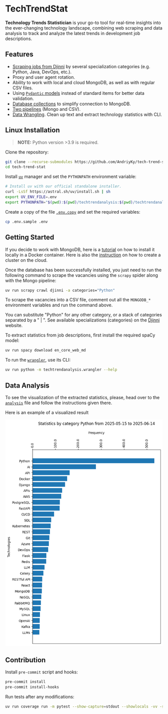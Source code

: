 # TechTrendStat

**Technology Trends Statistician** is your go-to tool for real-time insights into the ever-changing technology landscape, combining web scraping and data analysis to track and analyze the latest trends in development job descriptions.

## Features

- [Scraping jobs from Djinni](techtrendscrape/spiders/djinni.py) by several specialization categories (e.g. Python, Java, DevOps, etc.).
- Proxy and user agent rotation.
- Ability to work with local and cloud MongoDB, as well as with regular CSV files.
- Using [`Pydantic` models](database/models.py) instead of standard items for better data validation.
- [Database collections](database/collections.py) to simplify connection to MongoDB.
- [Two pipelines](techtrendscrape/pipelines.py) (Mongo and CSV).
- [Data Wrangling](techtrendanalysis/wrangler.py). Clean up text and extract technology statistics with CLI.

## Linux Installation

> **NOTE:** Python version >3.9 is required.

Clone the repository:

```bash
git clone --recurse-submodules https://github.com/AndriyKy/tech-trend-stat.git
cd tech-trend-stat
```

Install [`uv`](https://docs.astral.sh/uv/) manager and set the `PYTHONPATH` environment variable:

```bash
# Install uv with our official standalone installer.
curl -LsSf https://astral.sh/uv/install.sh | sh
export UV_ENV_FILE=.env
export PYTHONPATH="$(pwd):$(pwd)/techtrendanalysis:$(pwd)/techtrendanalysis"
```

Create a copy of the file [`.env.copy`](.env.copy) and set the required variables:

```bash
cp .env.sample .env
```

## Getting Started

If you decide to work with MongoDB, here is a [tutorial](https://sparkbyexamples.com/mongodb/run-mongodb-in-docker-container/) on how to install it locally in a Docker container. Here is also the [instruction](https://www.mongodb.com/docs/atlas/create-connect-deployments/) on how to create a cluster on the cloud.

Once the database has been successfully installed, you just need to run the following command to scrape the vacancies using the `scrapy` spider along with the Mongo pipeline:

```bash
uv run scrapy crawl djinni -a categories="Python"
```

To scrape the vacancies into a CSV file, comment out all the `MONGODB_*` environment variables and run the command above.

You can substitute "Python" for any other category, or a stack of categories separated by a " | ". See available specializations (categories) on the [Djinni](https://djinni.co/jobs) website.

To extract statistics from job descriptions, first install the required spaCy model:

```bash
uv run spacy download en_core_web_md
```

To run the [`wrangler`](techtrendanalysis/wrangler.py), use its CLI:

```bash
uv run python -m techtrendanalysis.wrangler --help
```

## Data Analysis

To see the visualization of the extracted statistics, please, head over to the [`analysis`](techtrendanalysis/analysis.ipynb) file and follow the instructions given there.

Here is an example of a visualized result

![Python technology statistics](techtrendanalysis/python_tech_statistics.png)

## Contribution

Install `pre-commit` script and hooks:

```bash
pre-commit install
pre-commit install-hooks
```

Run tests after any modifications:

```bash
uv run coverage run -m pytest --show-capture=stdout --showlocals -vv -s -rA tests/
```
